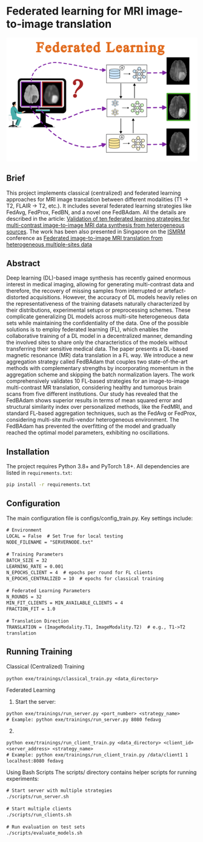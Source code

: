 # Federated learning for MRI image-to-image translation

<img src="./imgs/cover-readable.png">

## Brief
This project implements classical (centralized) and federated learning approaches for MRI image translation between different modalities (T1 -> T2, FLAIR -> T2, etc.). It includes several federated learning strategies like FedAvg, FedProx, FedBN, and a novel one FedBAdam. All the details are described in the article: [Validation of ten federated learning strategies for multi-contrast image-to-image MRI data synthesis from heterogeneous sources](https://www.biorxiv.org/content/10.1101/2025.02.09.637305v1.full-text). The work has been also presented in Singapore on the [ISMRM](https://www.ismrm.org/24m/) conference as [Federated image-to-image MRI translation from heterogeneous multiple-sites data](https://archive.ismrm.org/2024/2221.html)


## Abstract 
Deep learning (DL)-based image synthesis has recently gained enormous interest in medical imaging, allowing for generating multi-contrast data and therefore, the recovery of missing samples from interrupted or artefact-distorted acquisitions. However, the accuracy of DL models heavily relies on the representativeness of the training datasets naturally characterized by their distributions, experimental setups or preprocessing schemes. These complicate generalizing DL models across multi-site heterogeneous data sets while maintaining the confidentiality of the data. One of the possible solutions is to employ federated learning (FL), which enables the collaborative training of a DL model in a decentralized manner, demanding the involved sites to share only the characteristics of the models without transferring their sensitive medical data. The paper presents a DL-based magnetic resonance (MR) data translation in a FL way. We introduce a new aggregation strategy called FedBAdam that couples two state-of-the-art methods with complementary strengths by incorporating momentum in the aggregation scheme and skipping the batch normalization layers. The work comprehensively validates 10 FL-based strategies for an image-to-image multi-contrast MR translation, considering healthy and tumorous brain scans from five different institutions. Our study has revealed that the FedBAdam shows superior results in terms of mean squared error and structural similarity index over personalized methods, like the FedMRI, and standard FL-based aggregation techniques, such as the FedAvg or FedProx, considering multi-site multi-vendor heterogeneous environment. The FedBAdam has prevented the overfitting of the model and gradually reached the optimal model parameters, exhibiting no oscillations.

## Installation
The project requires Python 3.8+ and PyTorch 1.8+. All dependencies are listed in `requirements.txt`:

```bash
pip install -r requirements.txt
```
## Configuration
The main configuration file is configs/config_train.py. Key settings include:

```
# Environment
LOCAL = False  # Set True for local testing
NODE_FILENAME = "SERVERNODE.txt"

# Training Parameters
BATCH_SIZE = 32
LEARNING_RATE = 0.001
N_EPOCHS_CLIENT = 4  # epochs per round for FL clients
N_EPOCHS_CENTRALIZED = 10  # epochs for classical training

# Federated Learning Parameters
N_ROUNDS = 32
MIN_FIT_CLIENTS = MIN_AVAILABLE_CLIENTS = 4
FRACTION_FIT = 1.0

# Translation Direction
TRANSLATION = (ImageModality.T1, ImageModality.T2)  # e.g., T1->T2 translation
```


## Running Training
Classical (Centralized) Training

```python exe/trainings/classical_train.py <data_directory>```

Federated Learning
1. Start the server:
```
python exe/trainings/run_server.py <port_number> <strategy_name>
# Example: python exe/trainings/run_server.py 8080 fedavg
```
2. 
```
python exe/trainings/run_client_train.py <data_directory> <client_id> <server_address> <strategy_name>
# Example: python exe/trainings/run_client_train.py /data/client1 1 localhost:8080 fedavg
```

Using Bash Scripts
The scripts/ directory contains helper scripts for running experiments:
```
# Start server with multiple strategies
./scripts/run_server.sh

# Start multiple clients
./scripts/run_clients.sh

# Run evaluation on test sets
./scripts/evaluate_models.sh
```
